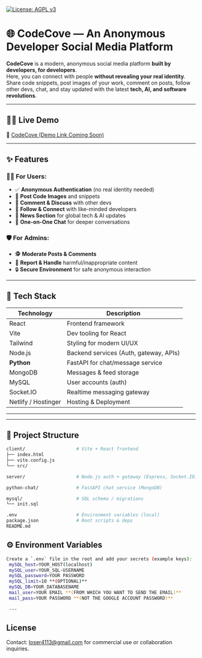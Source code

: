 [![License: AGPL v3](https://img.shields.io/badge/License-AGPL%20v3-blue.svg)](https://www.gnu.org/licenses/agpl-3.0)

# 🌐 CodeCove — An Anonymous Developer Social Media Platform

**CodeCove** is a modern, anonymous social media platform **built by developers, for developers**.  
Here, you can connect with people **without revealing your real identity**. Share code snippets, post images of your work, comment on posts, follow other devs, chat, and stay updated with the latest **tech, AI, and software revolutions**.


---

## 🧑‍💻 Live Demo

🔗 [CodeCove (Demo Link Coming Soon)](#)

---

## ✨ Features

### 👩‍💻 For Users:
- ✅ **Anonymous Authentication** (no real identity needed)  
- 📸 **Post Code Images** and snippets  
- 💬 **Comment & Discuss** with other devs  
- 👥 **Follow & Connect** with like-minded developers  
- 📰 **News Section** for global tech & AI updates  
- 📨 **One-on-One Chat** for deeper conversations  

### 🛡️ For Admins:
- 🕵️ **Moderate Posts & Comments**  
- 🚫 **Report & Handle** harmful/inappropriate content  
- 🔒 **Secure Environment** for safe anonymous interaction  

---

## 🔧 Tech Stack

| Technology           | Description                              |
|----------------------|------------------------------------------|
| React                | Frontend framework                       |
| Vite                 | Dev tooling for React                    |
| Tailwind             | Styling for modern UI/UX                 |
| Node.js              | Backend services (Auth, gateway, APIs)   |
| **Python**           | FastAPI for chat/message service         |
| MongoDB              | Messages & feed storage                  |
| MySQL                | User accounts (auth)                     |
| Socket.IO            | Realtime messaging gateway               |
| Netlify / Hostinger  | Hosting & Deployment                     |

---

---
## 📂 Project Structure

```bash
client/                   # Vite + React frontend
├── index.html
├── vite.config.js
└── src/

server/                   # Node.js auth + gateway (Express, Socket.IO)

python-chat/              # FastAPI chat service (MongoDB)

mysql/                    # SQL schema / migrations
└── init.sql

.env                      # Environment variables (local)
package.json              # Root scripts & deps
README.md

```
## ⚙️ Environment Variables

```bash
Create a `.env` file in the root and add your secrets (example keys):
 mySQL_host=YOUR_HOST(localhost)
 mySQL_user=YOUR_SQL-USERNAME
 mySQL_password=YOUR PASSWORD
 mySQL_limit=10 **(OPTIONAL)**
 mySQL_DB=YOUR_DATABASENAME
 mail_user=YOUR EMAIL **(FROM WHICH YOU WANT TO SEND THE EMAIL)**
 mail_pass=YOUR PASSWORD **(NOT THE GOOGLE ACCOUNT PASSWORD)**

 ---
 ```
 ## License


Contact: loser4113@gmail.com for commercial use or collaboration inquiries.
